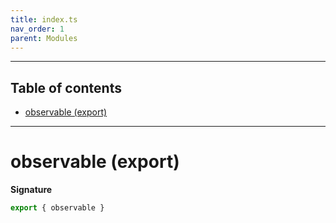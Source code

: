 ```yaml
---
title: index.ts
nav_order: 1
parent: Modules
---
```


---

<h2 class="text-delta">Table of contents</h2>

- [observable (export)](#observable-export)

---

# observable (export)

**Signature**

```ts
export { observable }
```
